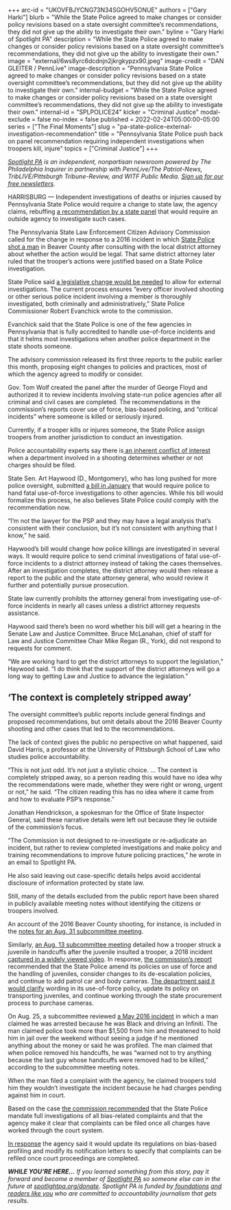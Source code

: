 +++
arc-id = "UKOVFBJYCNG73N34SGOHV5ONUE"
authors = ["Gary Harki"]
blurb = "While the State Police agreed to make changes or consider policy revisions based on a state oversight committee’s recommendations, they did not give up the ability to investigate their own."
byline = "Gary Harki of Spotlight PA"
description = "While the State Police agreed to make changes or consider policy revisions based on a state oversight committee’s recommendations, they did not give up the ability to investigate their own."
image = "external/6ws8yrc6dcdnjn2jkrgkypzx90.jpeg"
image-credit = "DAN GLEITER / PennLive"
image-description = "Pennsylvania State Police agreed to make changes or consider policy revisions based on a state oversight committee’s recommendations, but they did not give up the ability to investigate their own."
internal-budget = "While the State Police agreed to make changes or consider policy revisions based on a state oversight committee’s recommendations, they did not give up the ability to investigate their own."
internal-id = "SPLPOLICE24"
kicker = "Criminal Justice"
modal-exclude = false
no-index = false
published = 2022-02-24T05:00:00-05:00
series = ["The Final Moments"]
slug = "pa-state-police-external-investigation-recommendation"
title = "Pennsylvania State Police push back on panel recommendation requiring independent investigations when troopers kill, injure"
topics = ["Criminal Justice"]
+++

<a href="https://lesspage.com/"><i>Spotlight PA</i></a><i> is an independent, nonpartisan newsroom powered by The Philadelphia Inquirer in partnership with PennLive/The Patriot-News, TribLIVE/Pittsburgh Tribune-Review, and WITF Public Media. </i><a href="https://lesspage.com/newsletters"><i>Sign up for our free newsletters</i></a><i>.</i>

HARRISBURG — Independent investigations of deaths or injuries caused by Pennsylvania State Police would require a change to state law, the agency claims, rebuffing <a href="https://www.documentcloud.org/documents/21273033-critical-incident-report-final-report-of-the-commission-for-21-0011-p-critical-incident-with-response-by-covered-agency#document/p6/a2084155">a recommendation by a state panel</a> that would require an outside agency to investigate such cases.

The Pennsylvania State Law Enforcement Citizen Advisory Commission called for the change in response to a 2016 incident in which <a href="https://lesspage.com/news/2021/12/pennsylvania-state-police-shootings-review-investigation/">State Police shot a man</a> in Beaver County after consulting with the local district attorney about whether the action would be legal. That same district attorney later ruled that the trooper’s actions were justified based on a State Police investigation.

State Police said <a href="https://www.documentcloud.org/documents/21273033-critical-incident-report-final-report-of-the-commission-for-21-0011-p-critical-incident-with-response-by-covered-agency#document/p9/a2084156">a legislative change would be needed</a> to allow for external investigations. The current process ensures “every officer involved shooting or other serious police incident involving a member is thoroughly investigated, both criminally and administratively,” State Police Commissioner Robert Evanchick wrote to the commission.

<script src="https://lesspage.com/embed.js" async></script><div data-spl-embed-version="1" data-spl-src="https://lesspage.com/embeds/newsletter/"></div>

Evanchick said that the State Police is one of the few agencies in Pennsylvania that is fully accredited to handle use-of-force incidents and that it helms most investigations when another police department in the state shoots someone.

The advisory commission released its first three reports to the public earlier this month, proposing eight changes to policies and practices, most of which the agency agreed to modify or consider.

Gov. Tom Wolf created the panel after the murder of George Floyd and authorized it to review incidents involving state-run police agencies after all criminal and civil cases are completed. The recommendations in the commission’s reports cover use of force, bias-based policing, and “critical incidents” where someone is killed or seriously injured.

Currently, if a trooper kills or injures someone, the State Police assign troopers from another jurisdiction to conduct an investigation.

Police accountability experts say there is<a href="https://lesspage.com/news/2021/11/pa-police-killings-investigation-district-attorney-general/"> an inherent conflict of interest</a> when a department involved in a shooting determines whether or not charges should be filed.

State Sen. Art Haywood (D., Montgomery), who has long pushed for more police oversight, submitted <a href="https://www.legis.state.pa.us/CFDOCS/Legis/PN/Public/btCheck.cfm?txtType=HTM&sessYr=2021&sessInd=0&billBody=S&billTyp=B&billNbr=1026&pn=1335">a bill in January</a> that would require police to hand fatal use-of-force investigations to other agencies. While his bill would formalize this process, he also believes State Police could comply with the recommendation now.

“I’m not the lawyer for the PSP and they may have a legal analysis that’s consistent with their conclusion, but it’s not consistent with anything that I know,” he said.

Haywood’s bill would change how police killings are investigated in several ways. It would require police to send criminal investigations of fatal use-of-force incidents to a district attorney instead of taking the cases themselves. After an investigation completes, the district attorney would then release a report to the public and the state attorney general, who would review it further and potentially pursue prosecution.

State law currently prohibits the attorney general from investigating use-of-force incidents in nearly all cases unless a district attorney requests assistance.

Haywood said there’s been no word whether his bill will get a hearing in the Senate Law and Justice Committee. Bruce McLanahan, chief of staff for Law and Justice Committee Chair Mike Regan (R., York), did not respond to requests for comment.

“We are working hard to get the district attorneys to support the legislation,” Haywood said. “I do think that the support of the district attorneys will go a long way to getting Law and Justice to advance the legislation.”

## ‘The context is completely stripped away’

The oversight committee’s public reports include general findings and proposed recommendations, but omit details about the 2016 Beaver County shooting and other cases that led to the recommendations.

The lack of context gives the public no perspective on what happened, said David Harris, a professor at the University of Pittsburgh School of Law who studies police accountability.

“This is not just odd. It’s not just a stylistic choice. … The context is completely stripped away, so a person reading this would have no idea why the recommendations were made, whether they were right or wrong, urgent or not,” he said. “The citizen reading this has no idea where it came from and how to evaluate PSP’s response.”

Jonathan Hendrickson, a spokesman for the Office of State Inspector General, said these narrative details were left out because they lie outside of the commission’s focus.

“The Commission is not designed to re-investigate or re-adjudicate an incident, but rather to review completed investigations and make policy and training recommendations to improve future policing practices,” he wrote in an email to Spotlight PA.

He also said leaving out case-specific details helps avoid accidental disclosure of information protected by state law.

<script src="https://lesspage.com/embed.js" async></script><div data-spl-embed-version="1" data-spl-src="https://lesspage.com/embeds/donate/"></div>

Still, many of the details excluded from the public report have been shared in publicly available meeting notes without identifying the citizens or troopers involved.

An account of the 2016 Beaver County shooting, for instance, is included in the <a href="https://www.documentcloud.org/documents/21273031-20210831-critical-incident-review-committee-meeting-minutes-adopted-at-20210914-meeting4#document/p3/a2084148">notes for an Aug. 31 subcommittee meeting</a>.

Similarly, <a href="https://www.documentcloud.org/documents/21273029-20210813-use-of-force-review-committee-meeting-minutes-adopted-at-20210827-meeting#document/p2/a2084145">an Aug. 13 subcommittee meeting</a> detailed how a trooper struck a juvenile in handcuffs after the juvenile insulted a trooper, a 2018 incident <a href="https://www.centredaily.com/article212945094.html">captured in a widely viewed video</a>. In response, <a href="https://www.documentcloud.org/documents/21273034-use-of-force-report-final-report-of-the-commission-for-21-0001-p-use-of-force-with-response-by-covered-agency#document/p8/a2084157">the commission’s report</a> recommended that the State Police amend its policies on use of force and the handling of juveniles, consider changes to its de-escalation policies, and continue to add patrol car and body cameras. <a href="https://www.documentcloud.org/documents/21273034-use-of-force-report-final-report-of-the-commission-for-21-0001-p-use-of-force-with-response-by-covered-agency#document/p15/a2084158">The department said it would clarify</a> wording in its use-of-force policy, update its policy on transporting juveniles, and continue working through the state procurement process to purchase cameras.

On Aug. 25, a subcommittee reviewed <a href="https://www.documentcloud.org/documents/21273030-20210825-bias-based-policing-review-committee-meeting-minutes-adopted-at-20210908-meeting#document/p3/a2084147">a May 2016 incident</a> in which a man claimed he was arrested because he was Black and driving an Infiniti. The man claimed police took more than $1,500 from him and threatened to hold him in jail over the weekend without seeing a judge if he mentioned anything about the money or said he was profiled. The man claimed that when police removed his handcuffs, he was “warned not to try anything because the last guy whose handcuffs were removed had to be killed,” according to the subcommittee meeting notes.

When the man filed a complaint with the agency, he claimed troopers told him they wouldn’t investigate the incident because he had charges pending against him in court.

Based on the case <a href="https://www.documentcloud.org/documents/21273032-biased-based-policing-report-final-report-of-the-commission-for-21-0006-p-bias-based-policing-with-response-by-covered-agency#document/p7/a2084150">the commission recommended</a> that the State Police mandate full investigations of all bias-related complaints and that the agency make it clear that complaints can be filed once all charges have worked through the court system.

<a href="https://www.documentcloud.org/documents/21273032-biased-based-policing-report-final-report-of-the-commission-for-21-0006-p-bias-based-policing-with-response-by-covered-agency#document/p9/a2084153">In response</a> the agency said it would update its regulations on bias-based profiling and modify its notification letters to specify that complaints can be refiled once court proceedings are completed.

<i><b>WHILE YOU’RE HERE...</b></i><i> If you learned something from this story, pay it forward and become a member of </i><a href="https://lesspage.com/"><i>Spotlight PA</i></a><i> so someone else can in the future at </i><a href="http://spotlightpa.org/donate"><i>spotlightpa.org/donate</i></a><i>. Spotlight PA is funded by</i><a href="https://lesspage.com/support"><i> foundations</i></a><i> </i><a href="https://lesspage.com/support"><i>and readers like you</i></a><i> who are committed to accountability journalism that gets results.</i>
